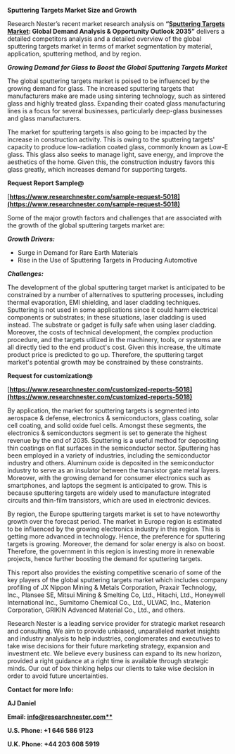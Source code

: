 ﻿**Sputtering Targets Market Size and Growth**

Research Nester’s recent market research analysis on **“[Sputtering Targets Market](https://www.researchnester.com/reports/sputtering-target-market/5018): Global Demand Analysis & Opportunity Outlook 2035”** delivers a detailed competitors analysis and a detailed overview of the global sputtering targets market in terms of market segmentation by material, application, sputtering method, and by region. 

***Growing Demand for Glass to Boost the Global Sputtering Targets Market*** 

The global sputtering targets market is poised to be influenced by the growing demand for glass. The increased sputtering targets that manufacturers make are made using sintering technology, such as sintered glass and highly treated glass. Expanding their coated glass manufacturing lines is a focus for several businesses, particularly deep-glass businesses and glass manufacturers. 

The market for sputtering targets is also going to be impacted by the increase in construction activity. This is owing to the sputtering targets' capacity to produce low-radiation coated glass, commonly known as Low-E glass. This glass also seeks to manage light, save energy, and improve the aesthetics of the home. Given this, the construction industry favors this glass greatly, which increases demand for supporting targets. 

**Request Report Sample@**

[**https://www.researchnester.com/sample-request-5018](https://www.researchnester.com/sample-request-5018)** 

Some of the major growth factors and challenges that are associated with the growth of the global sputtering targets market are: 

***Growth Drivers:***

- Surge in Demand for Rare Earth Materials 
- Rise in the Use of Sputtering Targets in Producing Automotive 

***Challenges:***

The development of the global sputtering target market is anticipated to be constrained by a number of alternatives to sputtering processes, including thermal evaporation, EMI shielding, and laser cladding techniques. Sputtering is not used in some applications since it could harm electrical components or substrates; in these situations, laser cladding is used instead. The substrate or gadget is fully safe when using laser cladding. Moreover, the costs of technical development, the complex production procedure, and the targets utilized in the machinery, tools, or systems are all directly tied to the end product's cost. Given this increase, the ultimate product price is predicted to go up. Therefore, the sputtering target market's potential growth may be constrained by these constraints. 

**Request for customization@**

[**https://www.researchnester.com/customized-reports-5018](https://www.researchnester.com/customized-reports-5018)** 

By application, the market for sputtering targets is segmented into aerospace & defense, electronics & semiconductors, glass coating, solar cell coating, and solid oxide fuel cells. Amongst these segments, the electronics & semiconductors segment is set to generate the highest revenue by the end of 2035. Sputtering is a useful method for depositing thin coatings on flat surfaces in the semiconductor sector. Sputtering has been employed in a variety of industries, including the semiconductor industry and others. Aluminum oxide is deposited in the semiconductor industry to serve as an insulator between the transistor gate metal layers. Moreover, with the growing demand for consumer electronics such as smartphones, and laptops the segment is anticipated to grow. This is because sputtering targets are widely used to manufacture integrated circuits and thin-film transistors, which are used in electronic devices. 

By region, the Europe sputtering targets market is set to have noteworthy growth over the forecast period. The market in Europe region is estimated to be influenced by the growing electronics industry in this region. This is getting more advanced in technology. Hence, the preference for sputtering targets is growing. Moreover, the demand for solar energy is also on boost. Therefore, the government in this region is investing more in renewable projects, hence further boosting the demand for sputtering targets. 

This report also provides the existing competitive scenario of some of the key players of the global sputtering targets market which includes company profiling of JX Nippon Mining & Metals Corporation, Praxair Technology, Inc., Plansee SE, Mitsui Mining & Smelting Co, Ltd., Hitachi, Ltd., Honeywell International Inc., Sumitomo Chemical Co., Ltd., ULVAC, Inc., Materion Corporation, GRIKIN Advanced Material Co., Ltd., and others. 

Research Nester is a leading service provider for strategic market research and consulting. We aim to provide unbiased, unparalleled market insights and industry analysis to help industries, conglomerates and executives to take wise decisions for their future marketing strategy, expansion and investment etc. We believe every business can expand to its new horizon, provided a right guidance at a right time is available through strategic minds. Our out of box thinking helps our clients to take wise decision in order to avoid future uncertainties.

**Contact for more Info:**

**AJ Daniel**

**Email: [info@researchnester.com**](mailto:info@researchnester.com)**

**U.S. Phone: +1 646 586 9123** 

**U.K. Phone: +44 203 608 5919**

